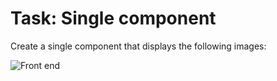 # Task: Single component

Create a single component that displays the following images:

![Front end](https://i.ibb.co/dgjbYW8/frontend-technologies.png)
